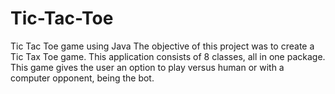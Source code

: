# Tic-Tac-Toe
Tic Tac Toe game using Java
The objective of this project was to create a Tic Tax Toe game. This application consists of 8 classes, all in one package.
This game gives the user an option to play versus human or with a computer opponent, being the bot. 
